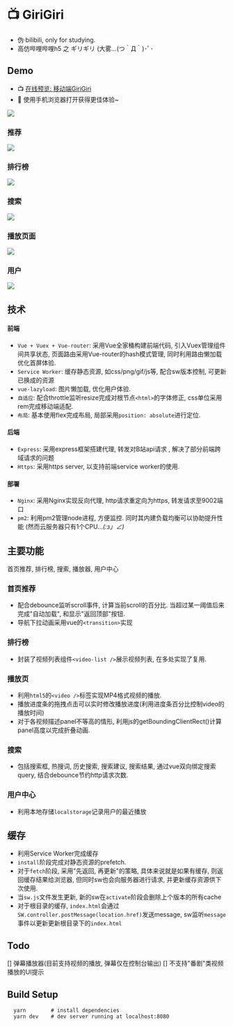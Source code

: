# 📺 GiriGiri

+ 伪·bilibili, only for studying.
+ 高仿哔哩哔哩h5 之 ギリギリ (大雾...(つ｀Д｀)･ﾟ･

## Demo
+ 📺 [在线预览: 移动端GiriGiri](http://robbyvan.cn/giri)
+ 📱 使用手机浏览器打开获得更佳体验~      

![](./demo-gifs/cli_300px.png)

### 推荐
![](./demo-gifs/home.gif)
### 排行榜
![](./demo-gifs/rank.gif)
### 搜索
![](./demo-gifs/search.gif)
### 播放页面
![](./demo-gifs/video.gif)
### 用户
![](./demo-gifs/user.gif)

## 技术
#### 前端
  + ```Vue + Vuex + Vue-router```: 采用Vue全家桶构建前端代码, 引入Vuex管理组件间共享状态, 页面路由采用Vue-router的hash模式管理, 同时利用路由懒加载优化首屏体验.
  + ```Service Worker```: 缓存静态资源, 如css/png/gif/js等, 配合sw版本控制, 可更新已换成的资源
  + ```vue-lazyload```: 图片懒加载, 优化用户体验.
  + ```自适应```: 配合throttle监听resize完成对根节点```<html>```的字体修正, css单位采用rem完成移动端适配.
  + ```布局```: 基本使用flex完成布局, 局部采用```position: absolute```进行定位.

#### 后端
  + ```Express```: 采用express框架搭建代理, 转发对B站api请求 , 解决了部分前端跨域请求的问题
  + ```Https```: 采用https server, 以支持前端service worker的使用.

#### 部署
  + ```Nginx```: 采用Nginx实现反向代理, http请求重定向为https, 转发请求至9002端口
  + ```pm2```: 利用pm2管理node进程, 方便监控. 同时其内建负载均衡可以协助提升性能 (然而云服务器只有1个CPU..._(:з」∠)_


## 主要功能
首页推荐, 排行榜, 搜索, 播放器, 用户中心

### 首页推荐
+ 配合debounce监听scroll事件, 计算当前scroll的百分比. 当超过某一阈值后来完成"自动加载", 和显示"返回顶部"按钮.
+ 导航下拉动画采用vue的```<transition>```实现

### 排行榜
+ 封装了视频列表组件```<video-list />```展示视频列表, 在多处实现了复用.

### 播放页
+ 利用```html5```的```<video />```标签实现MP4格式视频的播放.
+ 播放进度条的拖拽点击可以实时修改播放进度(利用进度条百分比控制video的播放时间)
+ 对于各视频描述panel不等高的情形, 利用js的getBoundingClientRect()计算panel高度以完成折叠动画.

### 搜索
+ 包括搜索框, 热搜词, 历史搜索, 搜索建议, 搜索结果, 通过vue双向绑定搜索query, 结合debounce节约http请求次数.

### 用户中心
+ 利用本地存储```localstorage```记录用户的最近播放

## 缓存
+ 利用Service Worker完成缓存
+ ```install```阶段完成对静态资源的prefetch.
+ 对于```fetch```阶段, 采用"先返回, 再更新"的策略, 具体来说就是如果有缓存, 则返回缓存结果给浏览器, 但同时sw也会向服务器进行请求, 并更新缓存资源供下次使用.
+ 当```sw.js```文件发生更新, 新的sw在```activate```阶段会删除上个版本的所有cache
+ 对于根目录的缓存, ```index.html```会通过```SW.controller.postMessage(location.href)```发送message, sw监听```message```事件以更新更新根目录下的```index.html```


## Todo
[] 弹幕播放器(目前支持视频的播放, 弹幕仅在控制台输出)
[] 不支持"番剧"类视频播放的UI提示

## Build Setup
```
  yarn        # install dependencies
  yarn dev    # dev server running at localhost:8080
```
